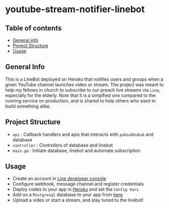 # youtube-stream-notifier-linebot


## Table of contents
* [General info](#general-info)
* [Project Structure](#project-structure)
* [Usage](#usage)


## General Info
This is a LineBot deployed on Heroku that notifies users and groups when a given YouTube channel launches video or stream. The project was meant to help my fellows in church to subscribe to our preach live streams via `Line`, especially for the elderly. Note that it is a simplfied one compared to the running service on production, and is shared to help others who want to build something alike.


## Project Structure
- `api` : Callback handlers and apis that interacts with `pubsubhubub` and database
- `controller` : Controllers of database and linebot
- `main.go` : Initiate database, linebot and automate subscription

## Usage
- Create an account in [Line developer console](https://developers.line.biz/console/)
- Configure webhook, message channel and register credentials
- Deploy codes to your app in [Heroku](https://dashboard.heroku.com/apps) and set the `Config Vars`
- Add on a `Postgresql` database to your app from [here](https://elements.heroku.com/addons/heroku-postgresql)
- Upload a video or start a stream, and stay tuned to the linebot!

